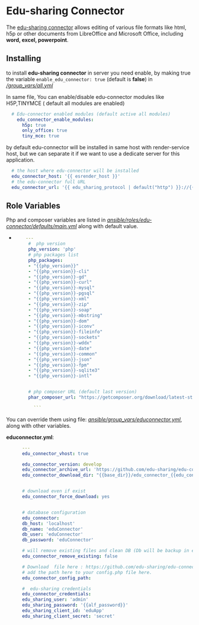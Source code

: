 # Edu-sharing Connector
The [edu-sharing connector](https://github.com/edu-sharing/edu-connector) allows editing of various file formats like html, h5p or other documents from LibreOffice and Microsoft Office, including **word, excel, powerpoint**.


## Installing 

to install **edu-sharing connector**  in server you need enable, by making true the variable  `enable_edu_connector: true` (default is **false**)  in [*/group_vars/all.yml*](https://github.com/TIBHannover/edu-sharing-box/blob/master/ansible/group_vars/all.yml)

In same file, You can enable/disable edu-connector modules like H5P,TINYMCE ( default all modules are enabled)

```yml
  # Edu-connector enabled modules (default active all modules)
    edu_connector_enable_modules:
      h5p: true
      only_office: true
      tiny_mce: true
```
 by default edu-connector will be installed in same host with render-service host, but we can separate it if we want to use a dedicate server for this application.

```yml
  # the host where edu-connector will be installed
  edu_connector_host: '{{ esrender_host }}'
  # the edu-connector full URL
  edu_connector_url: '{{ edu_sharing_protocol | default("http") }}://{{ edu_connector_host }}/eduConnector'
```

## Role Variables

Php and composer variables are listed in [*ansible/roles/edu-connector/defaults/main.yml*](https://github.com/TIBHannover/edu-sharing-box/blob/master/ansible/roles/edu-connector/defaults/main.yml)  along with default value.

 - ```yml 
       ---
        #  php version
        php_version: 'php'
        # php packages list 
        php_packages:
        - "{{php_version}}"
        - "{{php_version}}-cli"
        - "{{php_version}}-gd"
        - "{{php_version}}-curl"
        - "{{php_version}}-mysql"
        - "{{php_version}}-pgsql"
        - "{{php_version}}-xml"
        - "{{php_version}}-zip"
        - "{{php_version}}-soap"
        - "{{php_version}}-mbstring"
        - "{{php_version}}-dom"
        - "{{php_version}}-iconv"
        - "{{php_version}}-fileinfo"
        - "{{php_version}}-sockets"
        - "{{php_version}}-wddx"
        - "{{php_version}}-date"
        - "{{php_version}}-common"
        - "{{php_version}}-json"
        - "{{php_version}}-fpm"
        - "{{php_version}}-sqlite3"
        - "{{php_version}}-intl"


        # php composer URL (default last version)
        phar_composer_url: "https://getcomposer.org/download/latest-stable/composer.phar"

          ```

You can override them using file:  [*ansible/group_vars/educonnector.yml*](https://github.com/TIBHannover/edu-sharing-box/blob/master/ansible/group_vars/educonnector.yml), along with other variables.



**educonnector.yml**: 
		
  ```yml   
        ---
        edu_connector_vhost: true

        edu_connector_version: develop
        edu_connector_archive_url: 'https://github.com/edu-sharing/edu-connector/archive/{{edu_connector_version}}.tar.gz' 
        edu_connector_download_dir: "{{base_dir}}/edu_connector_{{edu_connector_version}}"


        # download even if exist 
        edu_connector_force_download: yes 


        # database configuration
        edu_connector:
        db_host: 'localhost'
        db_name: 'eduConnector'
        db_user: 'eduConnector'
        db_password: 'eduConnector'

        # will remove existing files and clean DB (Db will be backup in eduConnector_backup directory)
        edu_connector_remove_existing: false

        # Download  file here : https://github.com/edu-sharing/edu-connector/blob/develop/config.dist.php, and make all the necessary changes to it.
        # add the path here to your config.php file here.
        edu_connector_config_path: 

        #  edu-sharing credentials 
        edu_connector_credentials:
        edu_sharing_user: 'admin'
        edu_sharing_password: '{{alf_password}}'
        edu_sharing_client_id: 'eduApp'
        edu_sharing_client_secret: 'secret'

```